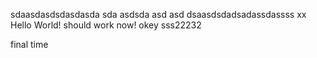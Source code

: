 sdaasdasdsdasdasda
sda
asdsda
asd
asd
dsaasdsdadsadassdassss xx
Hello World!
should work now!
okey
sss22232


final time
